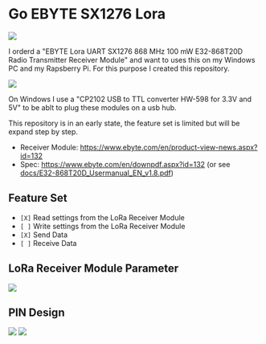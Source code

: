 # Go EBYTE SX1276 Lora

![](docs/overview.jpg)

I orderd a "EBYTE Lora UART SX1276 868 MHz 100 mW E32-868T20D Radio Transmitter Receiver Module" and want to uses this on my Windows PC and my Rapsberry Pi. For this purpose I created this repository.

![](docs/ttlconverter.PNG)

On Windows I use a "CP2102 USB to TTL converter HW-598 for 3.3V and 5V" to be ablt to plug these modules on a usb hub.

This repository is in an early state, the feature set is limited but will be expand step by step.

- Receiver Module: https://www.ebyte.com/en/product-view-news.aspx?id=132
- Spec: https://www.ebyte.com/en/downpdf.aspx?id=132 (or see [docs/E32-868T20D_Usermanual_EN_v1.8.pdf](docs/E32-868T20D_Usermanual_EN_v1.8.pdf))

## Feature Set

- `[X]` Read settings from the LoRa Receiver Module
- `[ ]` Write settings from the LoRa Receiver Module
- `[X]` Send Data
- `[ ]` Receive Data

## LoRa Receiver Module Parameter

![](docs/parameter.PNG)

## PIN Design

![](docs/pin.jpg)
![](docs/pin_notes.PNG)
